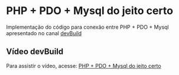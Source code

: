 # PHP + PDO + Mysql do jeito certo

Implementação do código para conexão entre PHP + PDO + Mysql apresentado no canal [devBuild](https://www.youtube.com/@devbuildProject)


## Vídeo devBuild

Para assistir o vídeo, acesse: [PHP + PDO + Mysql do jeito certo](https://www.youtube.com/watch?v=moTKwmH2dfg)



